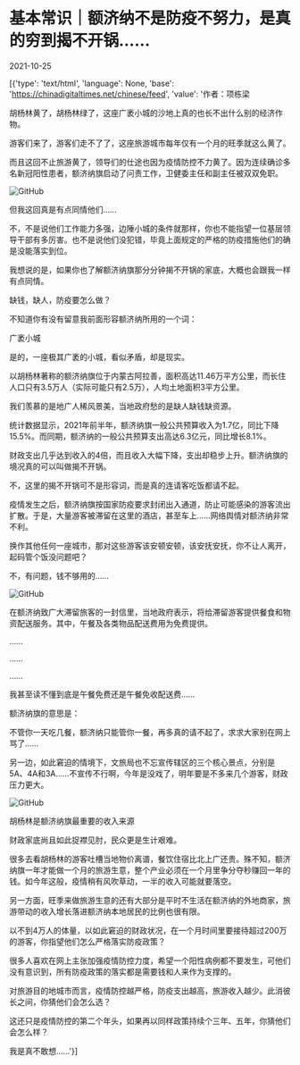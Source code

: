 # 基本常识｜额济纳不是防疫不努力，是真的穷到揭不开锅……

2021-10-25

[{'type': 'text/html', 'language': None, 'base': 'https://chinadigitaltimes.net/chinese/feed', 'value': '作者：项栋梁

胡杨林黄了，胡杨林绿了，这座广袤小城的沙地上真的也长不出什么别的经济作物。

游客们来了，游客们走不了了，这座旅游城市每年仅有一个月的旺季就这么黄了。

而且这回不止旅游黄了，领导们的仕途也因为疫情防控不力黄了。因为连续确诊多名新冠阳性患者，额济纳旗启动了问责工作，卫健委主任和副主任被双双免职。

![GitHub](https://mmbiz.qpic.cn/mmbiz_jpg/TP65WXCia4CJgDYOyITVvsdm08qhCCz7peCunDqwCuXoX9P1TLbhibQRbzsuNVNUyicmTJibCn0N1eEMw3fOneMmfw/640)

但我这回真是有点同情他们……

不，不是说他们工作能力多强，边陲小城的条件就那样，你也不能指望一位基层领导干部有多厉害。也不是说他们没犯错，毕竟上面规定的严格的防疫措施他们的确是没能落实到位。

我想说的是，如果你也了解额济纳旗那分分钟揭不开锅的家底，大概也会跟我一样有点同情。

缺钱，缺人，防疫要怎么做？

不知道你有没有留意我前面形容额济纳所用的一个词：

广袤小城

是的，一座极其广袤的小城，看似矛盾，却是现实。

以胡杨林著称的额济纳旗位于内蒙古阿拉善，面积高达11.46万平方公里，而长住人口只有3.5万人（实际可能只有2.5万），人均土地面积3平方公里。

我们羡慕的是地广人稀风景美，当地政府愁的是缺人缺钱缺资源。

统计数据显示，2021年前半年，额济纳旗一般公共预算收入为1.7亿，同比下降15.5%。而同期，额济纳的一般公共预算支出高达6.3亿元，同比增长8.1%。

财政支出几乎达到收入的4倍，而且收入大幅下降，支出却稳步上升。额济纳旗的境况真的可以叫做揭不开锅。

不，这里的揭不开锅可不是形容词，而是真的连请客吃饭都请不起。

疫情发生之后，额济纳旗按国家防疫要求封闭出入通道，防止可能感染的游客流出扩散。于是，大量游客被滞留在这里的酒店，甚至车上……网络舆情对额济纳非常不利。

换作其他任何一座城市，那对这些游客该安顿安顿，该安抚安抚，你不让人离开，起码管个饭没问题吧？

不，有问题，钱不够用的……

![GitHub](https://mmbiz.qpic.cn/mmbiz_jpg/TP65WXCia4CJgDYOyITVvsdm08qhCCz7p7IhMhzrM4NeeRAB4whHg9ZRSPsCbOf2NCosotx14y1A4ytaYVeNfKA/640)

在额济纳致广大滞留旅客的一封信里，当地政府表示，将给滞留游客提供餐食和物资配送服务。其中，午餐及各类物品配送费用为免费提供。

……

……

……

我甚至读不懂到底是午餐免费还是午餐免收配送费……

额济纳旗的意思是：

不管你一天吃几餐，额济纳只能管你一餐，再多真的请不起了，求求大家别在网上骂了……

另一边，如此窘迫的情境下，文旅局也不忘宣传辖区的三个核心景点，分别是5A、4A和3A……不宣传不行啊，今年是没戏了，明年要是不多来几个游客，财政压力更大。

![GitHub](https://mmbiz.qpic.cn/mmbiz_jpg/TP65WXCia4CJgDYOyITVvsdm08qhCCz7p58icv7gAxFcRJO6YZBkHllhaGe68bqdtby2SRpS5IeYKka8oRUucn5w/640)

胡杨林是额济纳旗最重要的收入来源

财政家底尚且如此捉襟见肘，民众更是生计艰难。

很多去看胡杨林的游客吐槽当地物价离谱，餐饮住宿比北上广还贵。殊不知，额济纳旗一年才能做一个月的旅游生意，整个产业必须在一个月里争分夺秒赚回一年的钱。如今年这般，疫情稍有风吹草动，一半的收入可能就要落空。

另一方面，旺季来做旅游生意的还有大部分是平时不生活在额济纳的外地商家，旅游带动的收入增长落进额济纳本地居民的比例也很有限。

以不到4万人的体量，以如此窘迫的财政状况，在一个月时间里要接待超过200万的游客，你指望他们怎么严格落实防疫政策？

很多人喜欢在网上主张加强疫情防控力度，希望一个阳性病例都不要发生，可他们没有意识到，所有防疫政策的落实都是需要钱和人来作为支撑的。

对旅游目的地城市而言，疫情防控越严格，防疫支出越高，旅游收入越少。此消彼长之间，你猜他们会怎么选？

这还只是疫情防控的第二个年头，如果再以同样政策持续个三年、五年，你猜他们会怎么样？

我是真不敢想……'}]